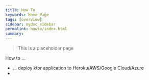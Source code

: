 ```yaml
---
title: How To
keywords: Home Page
tags: [overview]
sidebar: mydoc_sidebar
permalink: howto/index.html
summary:  
---
```


> This is a placeholder page

How to …

* … deploy ktor application to Heroku/AWS/Google Cloud/Azure
* 
